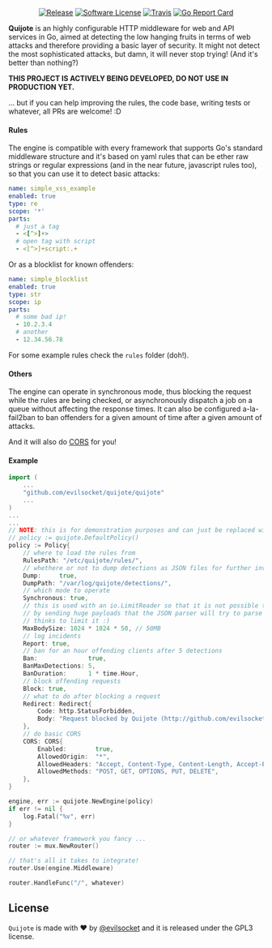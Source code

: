 <p align="center">
  <p align="center">
    <a href="https://github.com/evilsocket/quijote/releases/latest"><img alt="Release" src="https://img.shields.io/github/release/evilsocket/quijote.svg?style=flat-square"></a>
    <a href="https://github.com/evilsocket/quijote/blob/master/LICENSE.md"><img alt="Software License" src="https://img.shields.io/badge/license-GPL3-brightgreen.svg?style=flat-square"></a>
    <a href="https://travis-ci.org/evilsocket/quijote"><img alt="Travis" src="https://img.shields.io/travis/evilsocket/quijote/master.svg?style=flat-square"></a>
    <a href="https://goreportcard.com/report/github.com/evilsocket/quijote"><img alt="Go Report Card" src="https://goreportcard.com/badge/github.com/evilsocket/quijote?style=flat-square&fuckgithubcache=1"></a>
  </p>
</p>

**Quijote** is an highly configurable HTTP middleware for web and API services in Go, aimed at detecting the low hanging 
fruits in terms of web attacks and therefore providing a basic layer of security. It might not detect the most sophisticated 
attacks, but damn, it will never stop trying! (And it's better than nothing?)

**THIS PROJECT IS ACTIVELY BEING DEVELOPED, DO NOT USE IN PRODUCTION YET.** 

... but if you can help improving the rules, the code base, writing tests or whatever, all PRs are welcome! :D

#### Rules

The engine is compatible with every framework that supports Go's standard middleware structure and it's based on yaml rules 
that can be ether raw strings or regular expressions (and in the near future, javascript rules too), so that you can use 
it to detect basic attacks:

```yaml
name: simple_xss_example
enabled: true
type: re
scope: '*'
parts:
  # just a tag
  - <[^>]+>
  # open tag with script
  - <[^>]+script:.+
```

Or as a blocklist for known offenders:

```yaml
name: simple_blocklist
enabled: true
type: str
scope: ip
parts:
  # some bad ip!
  - 10.2.3.4
  # another
  - 12.34.56.78
```

For some example rules check the `rules` folder (doh!).

#### Others

The engine can operate in synchronous mode, thus blocking the request while the rules are being checked, or asynchronously dispatch
a job on a queue without affecting the response times. It can also be configured a-la-fail2ban to ban offenders for a given amount of time after a given amount of attacks.

And it will also do [CORS](https://developer.mozilla.org/it/docs/Web/HTTP/CORS) for you!

#### Example

```go
import (
    ...
    "github.com/evilsocket/quijote/quijote"
    ...
)
...
...
// NOTE: this is for demonstration purposes and can just be replaced with:
// policy := quijote.DefaultPolicy()
policy := Policy{
	// where to load the rules from 
	RulesPath: "/etc/quijote/rules/",
	// whethere or not to dump detections as JSON files for further investigation
	Dump:     true,
	DumpPath: "/var/log/quijote/detections/",
	// which mode to operate
	Synchronous: true,
	// this is used with an io.LimitReader so that it is not possible to DoS what we're protecting
	// by sending huge payloads that the JSON parser will try to parse because almost nobody ever
	// thinks to limit it :)
	MaxBodySize: 1024 * 1024 * 50, // 50MB
	// log incidents
	Report: true,
	// ban for an hour offending clients after 5 detections
	Ban:              true,
	BanMaxDetections: 5,
	BanDuration:      1 * time.Hour,
	// block offending requests
	Block: true,
	// what to do after blocking a request
	Redirect: Redirect{
		Code: http.StatusForbidden,
		Body: "Request blocked by Quijote (http://github.com/evilsocket/quijote).",
	},
	// do basic CORS
	CORS: CORS{
		Enabled:        true,
		AllowedOrigin:  "*",
		AllowedHeaders: "Accept, Content-Type, Content-Length, Accept-Encoding, X-CSRF-Token, Authorization",
		AllowedMethods: "POST, GET, OPTIONS, PUT, DELETE",
	},
}

engine, err := quijote.NewEngine(policy)
if err != nil {
    log.Fatal("%v", err)
}

// or whatever framework you fancy ...
router := mux.NewRouter()

// that's all it takes to integrate!
router.Use(engine.Middleware)

router.HandleFunc("/", whatever)
```

## License

`Quijote` is made with ♥  by [@evilsocket](https://twitter.com/evilsocket) and it is released under the GPL3 license.
